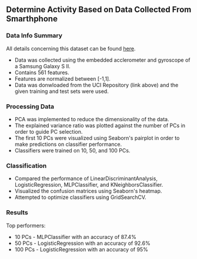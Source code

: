 ## Determine Activity Based on Data Collected From Smarthphone
### Data Info Summary
All details concerning this dataset can be found [here](https://archive.ics.uci.edu/ml/datasets/human+activity+recognition+using+smartphones).
* Data was collected using the embedded acclerometer and gyroscope of a Samsung Galaxy S II.
* Contains 561 features.
* Features are normalized between [-1,1].
* Data was donwloaded from the UCI Repository (link above) and the given training and test sets were used.
### Processing Data
* PCA was implemented to reduce the dimensionality of the data.
* The explained variance ratio was plotted against the number of PCs in order to guide PC selection.  
* The first 10 PCs were visualized using Seaborn's pairplot in order to make predictions on classifier performance.
* Classifiers were trained on 10, 50, and 100 PCs.
### Classification
* Compared the performance of LinearDiscriminantAnalysis, LogisticRegression, MLPClassifier, and KNeighborsClassifier.
* Visualized the confusion matrices using Seaborn's heatmap.
* Attempted to optimize classifiers using GridSearchCV.
### Results
Top performers:
* 10 PCs - MLPClassifier with an accuracy of 87.4%
* 50 PCs - LogisticRegression with an accuracy of 92.6%
* 100 PCs - LogisticRegression with an accuracy of 95%
